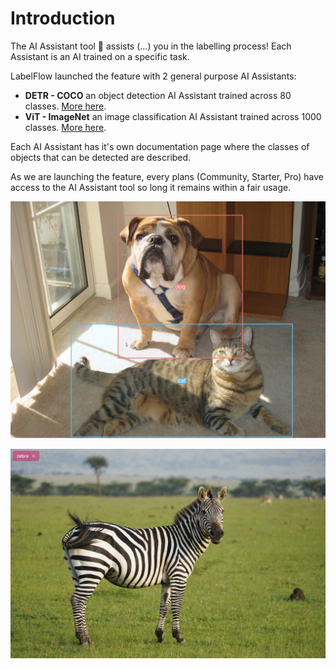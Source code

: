 # Introduction

The AI Assistant tool :drum: assists (...) you in the labelling process! Each Assistant is an AI trained on a specific task.

LabelFlow launched the feature with 2 general purpose AI Assistants:

* **DETR - COCO** an object detection AI Assistant trained across 80 classes. [More here](detr-coco.md).
* **ViT - ImageNet** an image classification AI Assistant trained across 1000 classes. [More here](vit-imagenet.md).

Each AI Assistant has it's own documentation page where the classes of objects that can be detected are described.

As we are launching the feature, every plans (Community, Starter, Pro) have access to the AI Assistant tool so long it remains within a fair usage.

![Object detection with DETR - COCO AI Assistant](<../.gitbook/assets/image (11).png>)

![Image classification with ViT - ImageNet AI Assistant](<../.gitbook/assets/image (10).png>)

